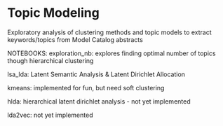 # Topic Modeling
Exploratory analysis of clustering methods and topic models to extract keywords/topics from Model Catalog abstracts

NOTEBOOKS:
exploration_nb: explores finding optimal number of topics though hierarchical clustering

lsa_lda: Latent Semantic Analysis & Latent Dirichlet Allocation

kmeans: implemented for fun, but need soft clustering

hlda: hierarchical latent dirichlet analysis - not yet implemented

lda2vec: not yet implemented

